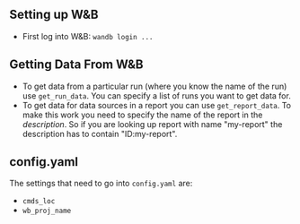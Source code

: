 ## Setting up W&B
- First log into W&B: `wandb login ...`

## Getting Data From W&B
- To get data from a particular run (where you know the name of the run) use
  `get_run_data`. You can specify a list of runs you want to get data for. 
- To get data for data sources in a report you can use `get_report_data`. To
  make this work you need to specify the name of the report in the
  *description*. So if you are looking up report with name "my-report" the
  description has to contain "ID:my-report".

## config.yaml
The settings that need to go into `config.yaml` are:
- `cmds_loc`
- `wb_proj_name`
